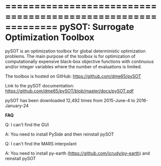 =============================================================
pySOT: Surrogate Optimization Toolbox
=============================================================

pySOT is an optimization toolbox for global deterministic optimization problems.
The main purpose of the toolbox is for optimization of computationally expensive
black-box objective functions with continuous and/or integer variables where the
number of evaluations is limited.

The toolbox is hosted on GitHub: https://github.com/dme65/pySOT

Link to the pySOT documentation: https://github.com/dme65/pySOT/blob/master/docs/pySOT.pdf

pySOT has been downloaded 12,492 times from 2015-June-4 to 2016-January-24

**FAQ**

Q: I can't find the GUI

A: You need to install PySide and then reinstall pySOT

Q: I can't find the MARS interpolant

A: You need to install py-earth (https://github.com/jcrudy/py-earth) and reinstall pySOT
